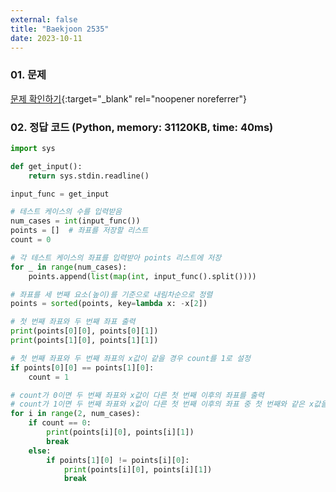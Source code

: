 ```yaml
---
external: false
title: "Baekjoon 2535"
date: 2023-10-11
---
```


### 01. 문제

[문제 확인하기](https://www.acmicpc.net/problem/2535){:target="_blank" rel="noopener noreferrer"}

### 02. 정답 코드 (Python, memory: 31120KB, time: 40ms)

```Python
import sys

def get_input():
    return sys.stdin.readline()

input_func = get_input

# 테스트 케이스의 수를 입력받음
num_cases = int(input_func())
points = []  # 좌표를 저장할 리스트
count = 0

# 각 테스트 케이스의 좌표를 입력받아 points 리스트에 저장
for _ in range(num_cases):
    points.append(list(map(int, input_func().split())))

# 좌표를 세 번째 요소(높이)를 기준으로 내림차순으로 정렬
points = sorted(points, key=lambda x: -x[2])

# 첫 번째 좌표와 두 번째 좌표 출력
print(points[0][0], points[0][1])
print(points[1][0], points[1][1])

# 첫 번째 좌표와 두 번째 좌표의 x값이 같을 경우 count를 1로 설정
if points[0][0] == points[1][0]:
    count = 1

# count가 0이면 두 번째 좌표와 x값이 다른 첫 번째 이후의 좌표를 출력
# count가 1이면 두 번째 좌표와 x값이 다른 첫 번째 이후의 좌표 중 첫 번째와 같은 x값을 가진 좌표를 출력
for i in range(2, num_cases):
    if count == 0:
        print(points[i][0], points[i][1])
        break
    else:
        if points[1][0] != points[i][0]:
            print(points[i][0], points[i][1])
            break
```
